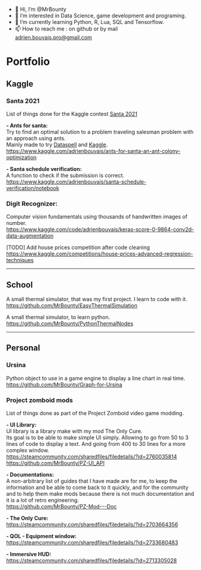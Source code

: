 - 👋 Hi, I’m @MrBounty
- 👀 I’m interested in Data Science, game development and programing.
- 🌱 I’m currently learning Python, R, Lua, SQL and Tensorflow.
- 📫 How to reach me : on github or by mail adrien.bouvais.pro@gmail.com

<!---
MrBounty/MrBounty is a ✨ special ✨ repository because its `README.md` (this file) appears on your GitHub profile.
You can click the Preview link to take a look at your changes.
--->


# Portfolio
## Kaggle
### Santa 2021 
List of things done for the Kaggle contest [Santa 2021](https://www.kaggle.com/c/santa-2021)

**- Ants for santa:**  
Try to find an optimal solution to a problem traveling salesman problem with an approach using ants.  
Mainly made to try [Dataspell](https://www.jetbrains.com/dataspell/) and [Kaggle](https://www.kaggle.com/).  
https://www.kaggle.com/adrienbouvais/ants-for-santa-an-ant-colony-optimization

**- Santa schedule verification:**  
A function to check if the submission is correct.  
https://www.kaggle.com/adrienbouvais/santa-schedule-verification/notebook

### Digit Recognizer:
Computer vision fundamentals using thousands of handwritten images of number.  
https://www.kaggle.com/code/adrienbouvais/keras-score-0-9864-conv2d-data-augmentation

[TODO] Add house prices competition after code cleaning  
https://www.kaggle.com/competitions/house-prices-advanced-regression-techniques

------

## School
A small thermal simulator, that was my first project. I learn to code with it.  
https://github.com/MrBounty/EasyThermalSimulation

A small thermal simulator, to learn python.  
https://github.com/MrBounty/PythonThermalNodes

------

## Personal
### Ursina
Python object to use in a game engine to display a line chart in real time.  
https://github.com/MrBounty/Graph-for-Ursina

### Project zomboid mods
List of things done as part of the Project Zomboid video game modding.

**- UI Library:**  
UI library is a library make with my mod The Only Cure.  
Its goal is to be able to make simple UI simply. Allowing to go from 50 to 3 lines of code to display a text. And going from 400 to 30 lines for a more complex window.  
https://steamcommunity.com/sharedfiles/filedetails/?id=2760035814  
https://github.com/MrBounty/PZ-UI_API

**- Documentations:**  
A non-arbitrary list of guides that I have made are for me, to keep the information and be able to come back to it quickly, and for the community and to help them make mods because there is not much documentation and it is a lot of retro engineering.  
https://github.com/MrBounty/PZ-Mod---Doc

**- The Only Cure:**  
https://steamcommunity.com/sharedfiles/filedetails/?id=2703664356

**- QOL - Equipment window:**  
https://steamcommunity.com/sharedfiles/filedetails/?id=2733680483

**- Immersive HUD:**  
https://steamcommunity.com/sharedfiles/filedetails/?id=2713305028
